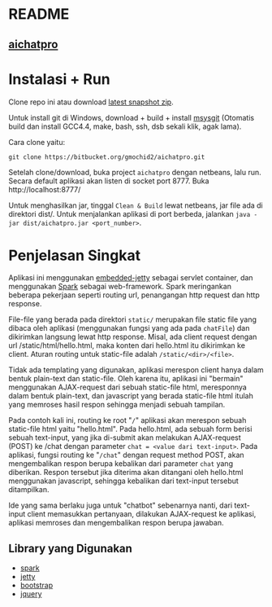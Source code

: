 README
======

## [aichatpro](https://bitbucket.org/gmochid2/aichatpro/)

Instalasi + Run
===============

Clone repo ini atau download
[latest snapshot zip][zip].

Untuk install git di Windows, download + build + install [msysgit][msysgit]
(Otomatis build dan install GCC4.4, make, bash, ssh, dsb sekali klik, agak
lama).

Cara clone yaitu:

    git clone https://bitbucket.org/gmochid2/aichatpro.git

Setelah clone/download, buka project `aichatpro` dengan netbeans, lalu run.
Secara default aplikasi akan listen di socket port 8777. Buka
http://localhost:8777/

Untuk menghasilkan jar, tinggal `Clean & Build` lewat netbeans, jar file ada di
direktori dist/. Untuk menjalankan aplikasi di port berbeda, jalankan `java -jar
dist/aichatpro.jar <port_number>`.

Penjelasan Singkat
==================

Aplikasi ini menggunakan [embedded-jetty][jetty] sebagai servlet container, dan
menggunakan [Spark][spark] sebagai web-framework. Spark meringankan beberapa
pekerjaan seperti routing url, penangangan http request dan http response.

File-file yang berada pada direktori `static/` merupakan file static file yang
dibaca oleh aplikasi (menggunakan fungsi yang ada pada `chatFile`) dan dikirimkan
langsung lewat http response. Misal, ada client request dengan url
/static/html/hello.html, maka konten dari hello.html itu dikirimkan ke client.
Aturan routing untuk static-file adalah `/static/<dir>/<file>`.

Tidak ada templating yang digunakan, aplikasi merespon client hanya dalam bentuk
plain-text dan static-file. Oleh karena itu, aplikasi ini "bermain" menggunakan
AJAX-request dari sebuah static-file html, meresponnya dalam bentuk plain-text,
dan javascript yang berada static-file html itulah yang memroses hasil respon
sehingga menjadi sebuah tampilan.

Pada contoh kali ini, routing ke root "`/`" aplikasi akan merespon sebuah
static-file html yaitu "hello.html". Pada hello.html, ada sebuah form berisi
sebuah text-input, yang jika di-submit akan melakukan AJAX-request (POST) ke /chat
dengan parameter `chat = <value dari text-input>`. Pada aplikasi, fungsi routing
ke "`/chat`" dengan request method POST, akan mengembalikan respon berupa
kebalikan dari parameter `chat` yang diberikan. Respon tersebut jika diterima
akan ditangani oleh hello.html menggunakan javascript, sehingga kebalikan dari
text-input tersebut ditampilkan.

Ide yang sama berlaku juga untuk "chatbot" sebenarnya nanti, dari text-input
client memasukkan pertanyaan, dilakukan AJAX-request ke aplikasi, aplikasi
memroses dan mengembalikan respon berupa jawaban.

Library yang Digunakan
----------------------
-   [spark][spark]
-   [jetty][jetty]
-   [bootstrap][bootstrap]
-   [jquery][jquery]

[msysgit]: http://code.google.com/p/msysgit/downloads/detail?name=msysGit-fullinstall-1.8.0-preview20121022.exe&can=2&q=
[jetty]: http://www.eclipse.org/jetty/
[spark]: http://www.sparkjava.com/
[zip]: https://bitbucket.org/gmochid2/aichatpro/get/master.zip
[bootstrap]: http://twitter.github.com/bootstrap/
[jquery]: http://jquery.com/
